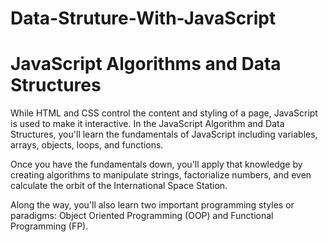 # Data-Struture-With-JavaScript

# JavaScript Algorithms and Data Structures

While HTML and CSS control the content and styling of a page, JavaScript is used to make it interactive. In the JavaScript Algorithm and Data Structures, you'll learn the fundamentals of JavaScript including variables, arrays, objects, loops, and functions.

Once you have the fundamentals down, you'll apply that knowledge by creating algorithms to manipulate strings, factorialize numbers, and even calculate the orbit of the International Space Station.

Along the way, you'll also learn two important programming styles or paradigms: Object Oriented Programming (OOP) and Functional Programming (FP).